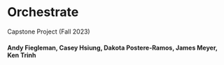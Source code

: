 # Orchestrate
Capstone Project (Fall 2023)

#### Andy Fiegleman, Casey Hsiung, Dakota Postere-Ramos, James Meyer, Ken Trinh
